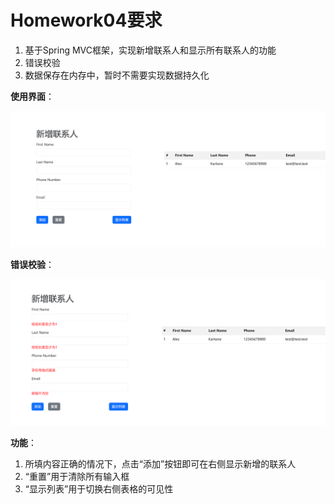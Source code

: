 ﻿# Homework04要求

1. 基于Spring MVC框架，实现新增联系人和显示所有联系人的功能
1. 错误校验
2. 数据保存在内存中，暂时不需要实现数据持久化

**使用界面**：

![](assets/normal.png)

**错误校验**：

![](assets/error.png)

**功能**：

1. 所填内容正确的情况下，点击“添加”按钮即可在右侧显示新增的联系人
2. “重置”用于清除所有输入框
3. “显示列表”用于切换右侧表格的可见性
